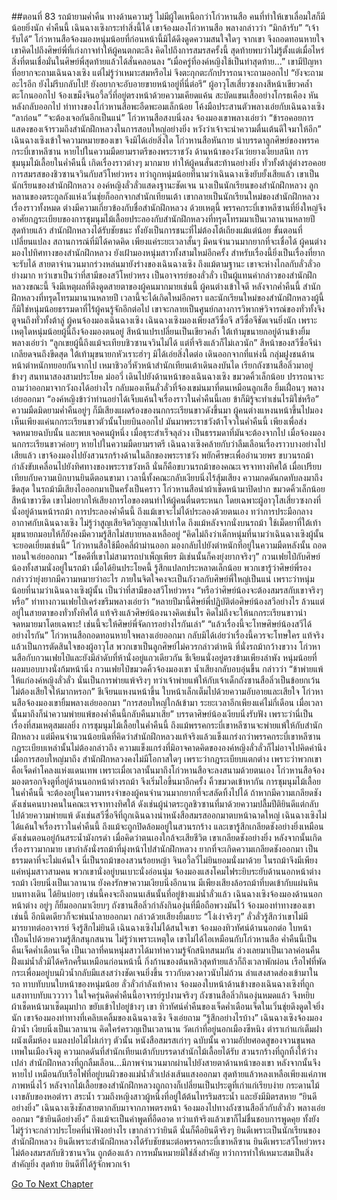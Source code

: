 ##ตอนที่ 83 รถม้ายามค่ำคืน
ทางด้านความรู้ ไม่มีผู้ใดเหนือกว่าโก่วหานสือ คนที่ทำให้เขาเลื่อมใสก็มีน้อยยิ่งนัก ค่ำคืนนี้ เฉินฉางเซิงกระทำสิ่งนี้ได้
เขาจ้องมองโก่วหานสือ พลางกล่าวว่า “มิกล้ารับ”
“เจ้ารับได้” โก่วหานสือจ้องมองหนุ่มน้อยที่ก่อนหน้านี้มิได้ดึงดูดความสนใจใดๆ จากเขา จึงถอดทอนหายใจ
เขาคิดไปถึงศิษย์พี่ที่เก่งกาจทำให้ผู้คนตกตะลึง คิดไปถึงการสมรสครั้งนี้ สุดท้ายพบว่าไม่รู้ตั้งแต่เมื่อไหร่ สิ่งที่ตนเชื่อมั่นในศิษย์พี่สุดท้ายแล้วได้สั่นคลอนลง
“เมื่อครู่ที่องค์หญิงใช้เป็นท่าสุดท้าย...” เขามีปัญหาที่อยากจะถามเฉินฉางเซิง แต่ไม่รู้ว่าเหมาะสมหรือไม่ จึงตะกุกตะกักปรารถนาจะถามออกไป
“ยังจะถามอะไรอีก ยังไม่รีบกลับไป! ยังอยากจะอับอายขายหน้าอยู่ที่นี่ต่อรึ”
ผู้อาวุโสเสี่ยวซงกงสีหน้าเขียวคล้ำตะโกนออกไป จ้องเขม็งจินอวี้ลวี่ที่อยู่ตรงหน้าด้วยความเคียดแค้น สะบัดแขนเสื้ออย่างโกรธเคือง หันหลังกลับออกไป
ท่าทางของโก่วหานสือพะอืดพะอมเล็กน้อย โค้งมือประสานตัวพลางเอ่ยกับเฉินฉางเซิง “ลาก่อน”
“จะต้องเจอกันอีกเป็นแน่”
โก่วหานสือสงบนิ่งลง จ้องมองเขาพลางเอ่ยว่า “ข้ารอคอยการแสดงของเจ้ารวมถึงสำนักฝึกหลวงในการสอบใหญ่อย่างยิ่ง หวังว่าเจ้าจะนำความตื่นเต้นดีใจมาให้อีก”
เฉินฉางเซิงเข้าใจความหมายของเขา จึงมิได้เอ่ยสิ่งใด
โก่วหานสือหันกาย นำบรรดาลูกศิษย์ของพรรคกระบี่เขาหลีซาน หายไปในความมืดยามราตรีของพระราชวัง
ด้านหน้าของวังเว่ยยางเงียบสนิท
การชุมนุมไม้เลื้อยในค่ำคืนนี้ เกิดเรื่องราวต่างๆ มากมาย ทำให้ผู้คนสั่นสะท้านอย่างยิ่ง
ทั่วทั้งต้าลู่ต่างรอคอยการสมรสของชิวซานจวินกับสวีโหย่วหรง ทว่าถูกหนุ่มน้อยที่นามว่าเฉินฉางเซิงยับยั้งเสียแล้ว
เขาเป็นนักเรียนของสำนักฝึกหลวง
องค์หญิงลั่วลั่วแสดงฐานะชัดเจน
นางเป็นนักเรียนของสำนักฝึกหลวง
ลูกหลานของตระกูลถังแห่งเวิ่นชุ่ยก็ออกจากสำนักเทียนเต้า
เขากลายเป็นนักเรียนใหม่ของสำนักฝึกหลวง
เรื่องราวทั้งหมด ต่างมีความเกี่ยวข้องกับชื่อสำนักฝึกหลวง
ด้วยเหตุนี้ พรรคกระบี่เขาหลีซานที่ยิ่งใหญ่จึงอาศัยกฎระเบียบของการชุมนุมไม้เลื้อยประลองกับสำนักฝึกหลวงที่ทรุดโทรมมาเป็นเวลานานหลายปี
สุดท้ายแล้ว สำนักฝึกหลวงได้รับชัยชนะ
ทั้งยังเป็นการชนะที่ไม่ต้องโต้เถียงแม้แต่น้อย
ขั้นตอนที่เปลี่ยนแปลง สถานการณ์ที่มิได้คาดคิด เพียงแค่ระยะเวลาสั้นๆ มีคนจำนวนมากยากที่จะเชื่อได้
ผู้คนต่างมองไปทิศทางของสำนักฝึกหลวง ยังเฝ้ามองหนุ่มสาวทั้งสามใหม่อีกครั้ง สำหรับเรื่องนี้ยิ่งเป็นเรื่องที่ยากจะรับได้
สายตาจำนวนมากร่วงหล่นมายังร่างของเฉินฉางเซิง ถึงแม้ตามฐานะ เขาจะห่างไกลกับลั่วลั่วอย่างมาก ทว่าเขาเป็นว่าที่สามีของสวีโหย่วหรง เป็นอาจารย์ของลั่วลั่ว เป็นผู้แทนคำกล่าวของสำนักฝึกหลวงขณะนี้ จึงมีเหตุผลที่ดึงดูดสายตาของผู้คนมากมายเช่นนี้
ผู้คนต่างเข้าใจดี หลังจากค่ำคืนนี้ สำนักฝึกหลวงที่ทรุดโทรมมานานหลายปี เวลานี้จะได้เกิดใหม่อีกครา และนักเรียนใหม่ของสำนักฝึกหลวงผู้นี้ก็มิใช่หนุ่มน้อยธรรมดาที่ไร้ผู้คนรู้จักอีกต่อไป เขาจะกลายเป็นศูนย์กลางการวิพากษ์วิจารณ์ของทั่วทั้งจิงตูจนถึงทั่วทั้งต้าลู่
ผู้คนจ้องมองเฉินฉางเซิง
เฉินฉางเซิงมองเพียงสวีซื่อจี
สวีซื่อจีชัดเจนยิ่งนัก เพราะเหตุใดหนุ่มน้อยผู้นี้ถึงจ้องมองตนอยู่ สีหน้าแปรเปลี่ยนเป็นเขียวคล้ำ
ใต้เท้ามุขนายกอยู่ด้านข้างยิ้มพลางเอ่ยว่า “ลูกเขยผู้นี้ถึงแม้จะเทียบชิวซานจวินไม่ได้ แต่ที่จริงแล้วก็ไม่เลวนัก”
สีหน้าของสวีซื่อจีน่าเกลียดจนถึงขีดสุด
ใต้เท้ามุขนายกหัวเราะฮ่าๆ มิได้เอ่ยสิ่งใดต่อ เดินออกจากที่แห่งนี้
กลุ่มฝูงชนด้านหน้าตำหนักทยอยกันจากไป
เหมาชิวอวี่หัวหน้าสำนักเทียนเต้าเดินลงบันได เรียกถังซานสือลิ่วมาอยู่ข้างๆ สนทนาสองสามประโยค
ม่ออวี่ เดินไปยังด้านหน้าของเฉินฉางเซิง ขมวดคิ้วเล็กน้อย ปรารถนาจะถามว่าออกมาจากวังถงได้อย่างไร กลับมองเห็นลั่วลั่วที่จ้องเขม่นมาที่ตนเหมือนลูกเสือ ยิ้มเฝื่อนๆ พลางเอ่ยออกมา “องค์หญิงข้าว่าท่านอย่าได้เจ็บแค้นใจเรื่องราวในค่ำคืนนี้เลย ข้าก็มิรู้จะทำเช่นไรมิใช่หรือ”
ความมืดมิดยามค่ำคืนอยู่ๆ ก็มีเสียงแผดร้องของนกกระเรียนขาวดังขึ้นมา
ผู้คนต่างแหงนหน้าขึ้นไปมอง เห็นเพียงแค่นกกระเรียนขาวตัวนั้นโบยบินออกไป
มันมาพระราชวังต้าโจวในค่ำคืนนี้ เพียงเพื่อส่งจดหมายฉบับนั้น และพบเจอคนผู้หนึ่ง
เมื่อธุระสำเร็จลุล่วง เป็นธรรมดาที่มันจะต้องจากไป
เมื่อจ้องมองนกกระเรียนขาวค่อยๆ หายไปในความมืดยามราตรี เฉินฉางเซิงคล้ายกับว่าลืมเลือนเรื่องราวบางอย่างไปเสียแล้ว
เขาจ้องมองไปยังสวนรกร้างด้านในลึกของพระราชวัง พยักศีรษะเพื่ออำนวยพร
ขบวนรถม้ากำลังขับเคลื่อนไปยังทิศทางของพระราชวังหลี
นั่นก็คือขบวนรถม้าของคณะเจรจาทางทิศใต้
เมื่อเปรียบเทียบกับความเบิกบานยินดีตอนขามา เวลานี้ทั้งคณะกลับเงียบนิ่งไร้สุ้มเสียง ความกดดันกดทับลงมาถึงขีดสุด
ในรถม้ามีเสียงไอออกมาเป็นครั้งเป็นคราว
โก่วหานสือนำผ้าเช็ดหน้ามาปิดปาก ขมวดคิ้วเล็กน้อย สีหน้าขาวซีด
เขาไม่อยากให้เสียงการไอของตนทำให้ผู้คนตื่นตระหนก โดยเฉพาะผู้อาวุโสเสี่ยวซงกงที่นั่งอยู่ด้านหน้ารถม้า
การประลองค่ำคืนนี้ ถึงแม้เขาจะไม่ได้ประลองด้วยตนเอง ทว่าการประมือกลางอากาศกับเฉินฉางเซิง ไม่รู้ว่าสูญเสียจิตวิญญาณไปเท่าใด ถึงแม้หลังจากนั่งบนรถม้า ใช้เม็ดยาที่ใต้เท้ามุขนายกมอบให้ก็ยังคงมีความรู้สึกไม่สบายหลงเหลืออยู่
“คิดไม่ถึงว่าเด็กหนุ่มที่นามว่าเฉินฉางเซิงผู้นั้นจะยอดเยี่ยมเช่นนี้”
โก่วหานสือใช้มือคลี่ผ้าม่านออก มองกลับไปยังตำหนักที่อยู่ในความมืดหลังนั้น ถอดทอนใจเอ่ยออกมา “โชคดีที่เขาไม่สามารถบำเพ็ญเพียร มิเช่นนั้นก็คงยุ่งยากจริงๆ”
กวนเฟยไป๋กับศิษย์น้องทั้งสามนั่งอยู่ในรถม้า เมื่อได้ยินประโยคนี้ รู้สึกแปลกประหลาดเล็กน้อย
พวกเขารู้ว่าศิษย์พี่รองกล่าวว่ายุ่งยากมีความหมายว่าอะไร ภายในจิตใจคงจะเป็นกังวลกับศิษย์พี่ใหญ่เป็นแน่
เพราะว่าหนุ่มน้อยที่นามว่าเฉินฉางเซิงผู้นั้น เป็นว่าที่สามีของสวีโหย่วหรง
“หรือว่าศิษย์น้องจะต้องสมรสกับเขาจริงๆ หรือ”
ท่าทางกวนเฟยไป๋เคร่งขรึมพลางเอ่ยว่า “หลายปีมานี้ศิษย์พี่ปฏิบัติต่อศิษย์น้องสวีอย่างไร ล้วนแต่อยู่ในสายตาของทั่วทั้งทิศใต้ แท้จริงแล้วศิษย์น้องนางคิดเช่นไร คิดไม่ถึงจะให้นกกระเรียนขาวนำจดหมายมาโดยเฉพาะ! เช่นนี้จะให้ศิษย์พี่จัดการอย่างไรกันเล่า”
“แล้วเรื่องนี้จะโทษศิษย์น้องสวีได้อย่างไรกัน”
โก่วหานสือถอดทอนหายใจพลางเอ่ยออกมา กลับมิได้เอ่ยว่าเรื่องนี้ควรจะโทษใคร แท้จริงแล้วเป็นการตัดสินใจของผู้อาวุโส พวกเขาเป็นลูกศิษย์ไม่ควรกล่าวตำหนิ
ที่นั่งรถม้ากว้างขวาง โก่วหานสือกับกวนเฟยไป๋และยังมีลำดับที่ห้านั่งอยู่แถวเดียวกัน ชีเจียนนั่งอยู่ตรงข้ามเพียงลำพัง หนุ่มน้อยที่ผอมบอบบางนั่งก้มหน้านิ่ง
กวนเฟยไป๋ขมวดคิ้วจ้องมองเขา น้ำเสียงกลับอบอุ่นขึ้น กล่าวว่า “ข้าพ่ายแพ้ให้แก่องค์หญิงลั่วลั่ว นั่นเป็นการพ่ายแพ้จริงๆ ทว่าเจ้าพ่ายแพ้ให้กับเจ้าเด็กถังซานสือลิ่วเป็นข้อยกเว้น ไม่ต้องเสียใจให้มากหรอก”
ชีเจียนแหงนหน้าขึ้น ใบหน้าเล็กเต็มไปด้วยความอับอายและเสียใจ
โก่วหานสือจ้องมองเขายิ้มพลางเอ่ยออกมา “การสอบใหญ่ใกล้เข้ามา ระยะเวลาอีกเพียงแค่ไม่กี่เดือน เมื่อเวลานั้นมาถึงก็นำความพ่ายแพ้ของค่ำคืนนี้กลับคืนมาเสีย”
บรรดาศิษย์น้องเงียบนิ่งรับฟัง เพราะว่านี่เป็นเรื่องที่สมเหตุสมผลยิ่ง
การชุมนุมไม้เลื้อยในค่ำคืนนี้ ถึงแม้พรรคกระบี่เขาหลีซานจะพ่ายแพ้ให้กับสำนักฝึกหลวง แต่มีคนจำนวนน้อยนิดที่คิดว่าสำนักฝึกหลวงแท้จริงแล้วแข็งแกร่งกว่าพรรคกระบี่เขาหลีซาน
กฎระเบียบเหล่านั้นไม่ต้องกล่าวถึง ความแข็งแกร่งที่มิอาจคาดคิดขององค์หญิงลั่วลั่วก็ไม่อาจไปคิดคำนึง
เมื่อการสอบใหญ่มาถึง สำนักฝึกหลวงคงไม่มีโอกาสใดๆ
เพราะว่ากฎระเบียบแตกต่าง เพราะว่าพวกเขาคือเจ็ดคำโคลงแห่งแดนเทพ เพราะเมื่อเวลานั้นมาถึงโก่วหานสือจะลงสนามด้วยตนเอง
โก่วหานสือจ้องมองตรอกจิงตูที่อยู่ด้านนอกหน้าต่างรถม้า จึงเริ่มไอขึ้นมาอีกครั้ง คิ้วขมวดเข้าหากัน
การชุมนุมไม้เลื้อยในค่ำคืนนี้ จะต้องอยู่ในความทรงจำของผู้คนจำนวนมากยากที่จะสลัดทิ้งไปได้ ถ้าหากมีความเกลียดชัง ดังเช่นคนบางคนในคณะเจรจาทางทิศใต้ ดังเช่นผู้นำตระกูลชิวซานที่มาด้วยความปลื้มปีติยินดีแต่กลับไปด้วยความพ่ายแพ้ ดังเช่นสวีซื่อจีที่ถูกเฉินฉางนำหนังสือสมรสออกมาตบหน้าฉาดใหญ่
เฉินฉางเซิงไม่ได้แค้นใจเรื่องราวในค่ำคืนนี้ ถึงแม้จะถูกปิดล้อมอยู่ในสวนรกร้าง และเขารู้สึกเกลียดชังอย่างยิ่งเหมือนดังเช่นตอนอยู่ก้นสระน้ำมังกรดำ เมื่อคิดว่าตนเองใกล้จะเสียชีวิต เขาเกลียดชังอย่างยิ่ง หลังจากนั้นเกิดเรื่องราวมากมาย เขากำลังนั่งรถม้าที่มุ่งหน้าไปสำนักฝึกหลวง ยากที่จะเกิดความเกลียดชังออกมา เป็นธรรมดาที่จะไม่แค้นใจ
นี่เป็นรถม้าของสวนร้อยหญ้า จินอวี้ลวี่ไม่ยินยอมนั่งมาด้วย ในรถม้าจึงมีเพียงแค่หนุ่มสาวสามคน พวกเขานั่งอยู่บนเบาะนั่งอ่อนนุ่ม จ้องมองแสงโคมไฟระยิบระยับด้านนอกหน้าต่างรถม้า เงียบนิ่งเป็นเวลานาน ยังคงรักษาความเงียบนิ่งอีกนาน มีเพียงเสียงล้อรถม้าที่บดเข้ากับแผ่นหินบนทางเดิน ได้ยินบ่อยๆ เช่นนี้คงจะถึงถนนเส้นนั้นที่อยู่ข้างแม่น้ำลั่วแล้ว
เฉินฉางเซิงจ้องมองด้านนอกหน้าต่าง อยู่ๆ ก็ยิ้มออกมาเงียบๆ
ถังซานสือลิ่วกำลังกินองุ่นที่มือถือพวงมันไว้ จ้องมองท่าทางของเขาเช่นนี้ อีกนิดเดียวก็จะพ่นน้ำลายออกมา กล่าวด้วยเสียงยิ้มเยาะ “โง่เง่าจริงๆ”
ลั่วลั่วรู้สึกว่าเขาไม่มีมารยาทต่ออาจารย์ จึงรู้สึกไม่ยินดี
เฉินฉางเซิงไม่ได้สนใจเขา จ้องมองทิวทัศน์ด้านนอกต่อ ใบหน้าเปื้อนไปด้วยความรู้สึกสนุกสนาน
ไม่รู้ว่าเพราะเหตุใด เขาไม่ได้ไอเหมือนกับโก่วหานสือ
ค่ำคืนนี้เป็นคืนเจ็ดค่ำเดือนเจ็ด เป็นเวลาที่คนหนุ่มสาวได้มาทำความรู้จักสนิทสนมกัน ล่วงเลยมาเป็นเวลาค่อนคืน ฝั่งแม่น้ำลั่วมิได้ครึกครื้นเหมือนก่อนหน้านี้ กิ่งก้านของต้นหลิวสุดท้ายแล้วก็ถึงเวลาพักผ่อน เรือไฟที่พัดกระเพื่อมอยู่บนผิวน้ำกลับมีแสงสว่างชัดเจนยิ่งขึ้น ราวกับดวงดาวนับไม่ถ้วน ลำแสงสาดส่องเข้ามาในรถ ทาบทับบนใบหน้าของหนุ่มน้อย
ลั่วลั่วกำลังเท้าคาง จ้องมองใบหน้าด้านข้างของเฉินฉางเซิงที่ถูกแสงทาบทับแวววาว ในใจครุ่นคิดค่ำคืนนี้อาจารย์รูปงามจริงๆ
ถังซานสือลิ่วกินองุ่นหมดแล้ว จึงหยิบผ้าเช็ดหน้ามาเช็ดมุมปาก ขยับเข้าไปอยู่ข้างๆ เขา ทิวทัศน์ค่ำคืนของเจ็ดค่ำเดือนเจ็ดในเวิ่นชุ่ยดึงดูดใจยิ่งนัก
เขาจ้องมองท่าทางที่เคลิบเคลิ้มของเฉินฉางเซิง จึงเอ่ยถาม “รู้สึกอย่างไรบ้าง”
เฉินฉางเซิงจ้องมองผิวน้ำ เงียบนิ่งเป็นเวลานาน คิดใคร่ครวญเป็นเวลานาน
วัดเก่าที่อยู่นอกเมืองซีหนิง ตำราเก่าแก่เต็มฝาผนังเต็มห้อง แมลงปอไม้ไผ่เก่าๆ ตัวนั้น หนังสือสมรสเก่าๆ ฉบับนั้น ความอัปยศอดสูของจวนขุนพลเทพในเมืองจิงตู ความกดดันที่สำนักเทียนเต้ากับบรรดาสำนักไม้เลื้อยได้รับ สวนรกร้างที่ถูกทิ้งให้ว่างเปล่า สำนักฝึกหลวงที่ถูกลืมเลือน...มีภาพจำนวนมากผ่านไปยังสายตาด้านหน้าของเขา หลังจากนั้นจึงหายไป
เหมือนกับเรือไฟที่อยู่บนผิวของแม่น้ำลั่วเปล่งเส้นแสงออกมา
สุดท้ายแล้วหลงเหลือเพียงแค่ภาพภาพหนึ่งไว้
หลังจากไม้เลื้อยของสำนักฝึกหลวงถูกถางก็เปลี่ยนเป็นประตูที่เก่าแก่เรียบง่าย กระดานไม้เงาขลับของหอตำรา สระน้ำ รวมถึงหญิงสาวผู้หนึ่งที่อยู่ใต้ต้นไทรริมสระน้ำ และยังมีมิตรสหาย
“ยินดีอย่างยิ่ง”
เฉินฉางเซิงชักสายตากลับมาจากภาพตรงหน้า จ้องมองไปทางถังซานสือลิ่วกับลั่วลั่ว พลางเอ่ยออกมา “ข้ายินดีอย่างยิ่ง”
ถึงแม้จะเป็นคำพูดที่อืดอาด ทว่าแท้จริงแล้วเขาก็ไม่ชื่นชอบการพูดคุย ทั้งยังไม่รู้ว่าจะกล่าวประโยคที่น่าฟังอย่างไร
เขากล่าวว่ายินดี นั่นก็คือยินดีจริงๆ
ยินดีเพราะเป็นนักเรียนของสำนักฝึกหลวง ยินดีเพราะสำนักฝึกหลวงได้รับชัยชนะต่อพรรคกระบี่เขาหลีซาน ยินดีเพราะสวีโหย่วหรงไม่ต้องสมรสกับชิวซานจวิน
ถูกต้องแล้ว การหมั้นหมายมิใช่สิ่งสำคัญ ทว่าการทำให้เหมาะสมเป็นสิ่งสำคัญยิ่ง
สุดท้าย ยินดีที่ได้รู้จักพวกเจ้า


[Go To Next Chapter]( ./85.md)